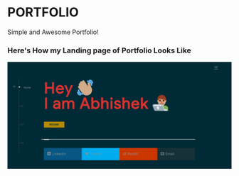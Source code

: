 # PORTFOLIO

Simple and Awesome Portfolio!

### Here's How my Landing page of Portfolio Looks Like

![landingpage](/screenshot.png)
